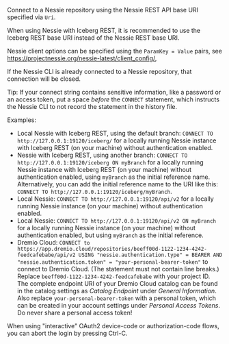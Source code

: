 Connect to a Nessie repository using the Nessie REST API base URI specified via `Uri`.

When using Nessie with Iceberg REST, it is recommended to use the Iceberg REST base URI
instead of the Nessie REST base URI.

Nessie client options can be specified using the `ParamKey = Value` pairs, see
https://projectnessie.org/nessie-latest/client_config/,

If the Nessie CLI is already connected to a Nessie repository, that connection will be closed.

Tip: If your connect string contains sensitive information, like a password or an access token,
put a space _before_ the `CONNECT` statement, which instructs the Nessie CLI to not record the
statement in the history file.

Examples:

* Local Nessie with Iceberg REST, using the default branch:
  `CONNECT TO http://127.0.0.1:19120/iceberg/` for a locally running Nessie instance with
  Iceberg REST (on your machine) without authentication enabled.
* Nessie with Iceberg REST, using another branch:
  `CONNECT TO http://127.0.0.1:19120/iceberg ON myBranch` for a locally running Nessie
  instance with Iceberg REST (on your machine) without authentication enabled, using `myBranch`
  as the initial reference name. Alternatively, you can add the initial reference name to
  the URI like this: `CONNECT TO http://127.0.0.1:19120/iceberg/myBranch`.
* Local Nessie:
  `CONNECT TO http://127.0.0.1:19120/api/v2` for a locally running Nessie instance (on your
  machine) without authentication enabled.
* Local Nessie:
  `CONNECT TO http://127.0.0.1:19120/api/v2 ON myBranch` for a locally running Nessie instance
  (on your machine) without authentication enabled, but using `myBranch` as the initial reference.
* Dremio Cloud:
  `CONNECT to https://app.dremio.cloud/repositories/beeff00d-1122-1234-4242-feedcafebabe/api/v2
    USING "nessie.authentication.type" = BEARER
    AND "nessie.authentication.token" = "your-personal-bearer-token"`
  to connect to Dremio Cloud. (The statement must not contain line breaks.)
  Replace `beeff00d-1122-1234-4242-feedcafebabe` with your project ID. The complete endpoint
  URI of your Dremio Cloud catalog can be found in the catalog settings
  as _Catalog Endpoint_ under _General Information_.
  Also replace `your-personal-bearer-token` with a personal token, which can be created in
  your account settings under _Personal Access Tokens_. Do never share a personal access token!

When using "interactive" OAuth2 device-code or authorization-code flows, you can abort the
login by pressing Ctrl-C.
